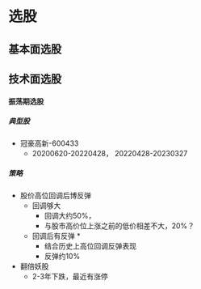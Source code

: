 # 选股

## 基本面选股

## 技术面选股

#### 振荡期选股

##### 典型股

* 冠豪高新-600433
  * 20200620-20220428， 20220428-20230327

##### 策略

* 股价高位回调后博反弹
  * 回调够大
    * 回调大约50%，
    * 与股市高价位上涨之前的低价相差不大，20%？
  * 回调后有反弹
    * 
    * 结合历史上高位回调反弹表现
    * 反弹约10%
* 翻倍妖股
  * 2-3年下跌，最近有涨停
